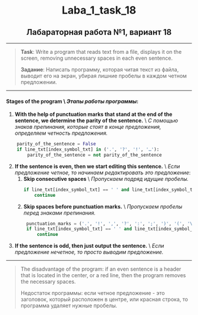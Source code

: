 <h1 align="center">Laba_1_task_18 </h1>
<h2 align="center">Лабараторная работа №1, вариант 18 </h2>

---
> __Task__: Write a program that reads text from a file, displays it on the screen, removing unnecessary spaces in each even sentence.
> 
> __Задание__: Написать программу, которая читая текст  из файла, выводит его на экран, убирая лишние пробелы в каждом четном предложении. 

---
#### __Stages of the program__ \ _Этапы работы программы_:

1. __With the help of punctuation marks that stand at the end of the sentence, we determine the parity of the sentence.__ \ _С помощью знаков препинания, которые стоят в конце предложения, определяем четность предложения._
```python
    parity_of_the_sentence = False  
    if line_txt[index_symbol_txt] in ('.', '?', '!', '…'):                     
        parity_of_the_sentence = not parity_of_the_sentence
```
2. __If the sentence is even, then we start editing this sentence.__ \ _Если предложение четное, то начинаем редактировать это предложение_:
   1. __Skip consecutive spaces__ \ _Пропускаем подряд идущие пробелы._
       ```python
       if line_txt[index_symbol_txt] == ' ' and line_txt[index_symbol_txt+1] == ' ':
           continue
      ```
   2. __Skip spaces before punctuation marks.__ \ _Пропускаем пробелы перед знаками препинания._
      ```python
       punctuation_marks = ('.', '!', ',', '?', ':', ';', ')', '(', '\'', '\"', '»', '…')
       if line_txt[index_symbol_txt] == ' ' and line_txt[index_symbol_txt + 1] in punctuation_marks:
           continue
       ```
3. __If the sentence is odd, then just output the sentence.__ \ _Если предложение нечетное, то просто выводим предложение._

---
> The disadvantage of the program: if an even sentence is a header that is located in the center, or a red line, then the program removes the necessary spaces.
>
> Недостаток программы: если четное предложение - это заголовок, который расположен в центре, или красная строка, то программа удаляет нужные пробелы.





